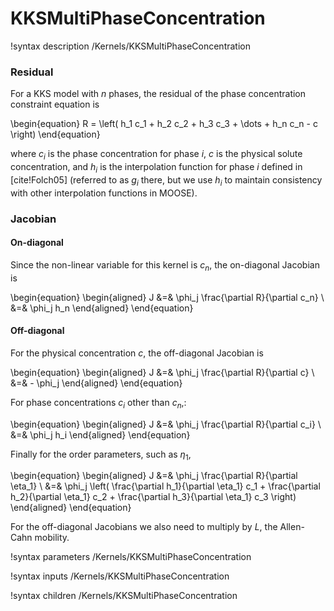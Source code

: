 # KKSMultiPhaseConcentration

!syntax description /Kernels/KKSMultiPhaseConcentration

### Residual

For a KKS model with $n$ phases, the residual of the phase concentration
constraint equation is

\begin{equation}
R = \left( h_1 c_1 + h_2 c_2 + h_3 c_3 + \dots + h_n c_n - c  \right)
\end{equation}

where $c_i$ is the phase concentration for phase $i$, $c$ is the physical solute
concentration, and $h_i$ is the interpolation function for phase $i$ defined in
[cite!Folch05] (referred to as $g_i$ there, but we use $h_i$ to maintain
consistency with other interpolation functions in MOOSE).

### Jacobian

#### On-diagonal

Since the non-linear variable for this kernel is $c_n$, the on-diagonal Jacobian is

\begin{equation}
\begin{aligned}
J &=& \phi_j \frac{\partial R}{\partial c_n} \\
&=& \phi_j h_n
\end{aligned}
\end{equation}

#### Off-diagonal

For the physical concentration $c$, the off-diagonal Jacobian is

\begin{equation}
\begin{aligned}
J &=& \phi_j \frac{\partial R}{\partial c} \\
&=& - \phi_j
\end{aligned}
\end{equation}

For phase concentrations $c_i$ other than $c_n$,:

\begin{equation}
\begin{aligned}
J &=& \phi_j \frac{\partial R}{\partial c_i} \\
&=& \phi_j h_i
\end{aligned}
\end{equation}

Finally for the order parameters, such as $\eta_1$,

\begin{equation}
\begin{aligned}
J &=& \phi_j \frac{\partial R}{\partial \eta_1} \\
&=& \phi_j \left( \frac{\partial h_1}{\partial \eta_1} c_1 + \frac{\partial h_2}{\partial \eta_1} c_2 +  \frac{\partial h_3}{\partial \eta_1} c_3      \right)
\end{aligned}
\end{equation}

For the off-diagonal Jacobians we also need to multiply by $L$, the Allen-Cahn
mobility.

!syntax parameters /Kernels/KKSMultiPhaseConcentration

!syntax inputs /Kernels/KKSMultiPhaseConcentration

!syntax children /Kernels/KKSMultiPhaseConcentration
